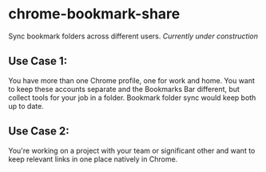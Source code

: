 # chrome-bookmark-share
Sync bookmark folders across different users.
*Currently under construction*
## Use Case 1:
You have more than one Chrome profile, one for work and home. You want to keep these accounts separate and the Bookmarks Bar different, but collect tools for your job in a folder. Bookmark folder sync would keep both up to date.
## Use Case 2:
You're working on a project with your team or significant other and want to keep relevant links in one place natively in Chrome.
